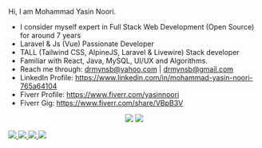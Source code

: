 <!--
**Mohammad-Yasin-Noori/Mohammad-Yasin-Noori** is a ✨ _special_ ✨ repository because its `README.md` (this file) appears on your GitHub profile.

Here are some ideas to get you started:
-->
Hi, I am Mohammad Yasin Noori.<br>
- I consider myself expert in Full Stack Web Development (Open Source) for around 7 years<br>
- Laravel & Js (Vue) Passionate Developer<br>
- TALL (Tailwind CSS, AlpineJS, Laravel & Livewire) Stack developer<br>
- Familiar with React, Java, MySQL, UI/UX and Algorithms.<br>
- Reach me through: drmynsb@yahoo.com | drmynsb@gmail.com<br>
- LinkedIn Profile: https://www.linkedin.com/in/mohammad-yasin-noori-765a64104
- Fiverr Profile: https://www.fiverr.com/yasinnoori
- Fiverr Gig: https://www.fiverr.com/share/VBpB3V


<p align="center">
    <img src="https://streak-stats.demolab.com/?user=Mohammad-Yasin-Noori&theme=monokai-metallian&hide_border=false">
    <img src="https://github-readme-stats.vercel.app/api?username=Mohammad-Yasin-Noori&show_icons=true&theme=onedark&bg_color=1F222E">
</p>
<a href="https://github.com/Mohammad-Yasin-Noori/github-stats#gh-dark-mode-only">
<img src="https://github.com/Mohammad-Yasin-Noori/github-stats/blob/master/generated/overview.svg#gh-dark-mode-only" />
<img src="https://github.com/Mohammad-Yasin-Noori/github-stats/blob/master/generated/languages.svg#gh-dark-mode-only" />
</a>
<a href="https://github.com/Mohammad-Yasin-Noori/github-stats#gh-light-mode-only">
<img src="https://github.com/Mohammad-Yasin-Noori/github-stats/blob/master/generated/overview.svg#gh-dark-mode-only#gh-light-mode-only" />
<img src="https://github.com/Mohammad-Yasin-Noori/github-stats/blob/master/generated/languages.svg#gh-dark-mode-only#gh-light-mode-only" />
</a>
